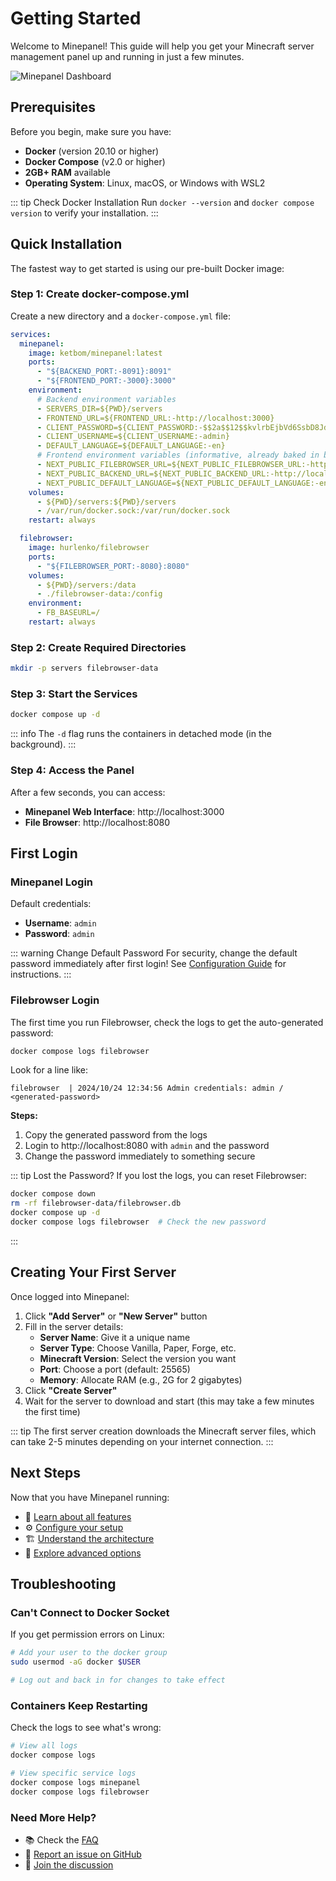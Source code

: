 # Getting Started

Welcome to Minepanel! This guide will help you get your Minecraft server management panel up and running in just a few minutes.

![Minepanel Dashboard](/img/Animation.gif)

## Prerequisites

Before you begin, make sure you have:

- **Docker** (version 20.10 or higher)
- **Docker Compose** (v2.0 or higher)
- **2GB+ RAM** available
- **Operating System**: Linux, macOS, or Windows with WSL2

::: tip Check Docker Installation
Run `docker --version` and `docker compose version` to verify your installation.
:::

## Quick Installation

The fastest way to get started is using our pre-built Docker image:

### Step 1: Create docker-compose.yml

Create a new directory and a `docker-compose.yml` file:

```yaml
services:
  minepanel:
    image: ketbom/minepanel:latest
    ports:
      - "${BACKEND_PORT:-8091}:8091"
      - "${FRONTEND_PORT:-3000}:3000"
    environment:
      # Backend environment variables
      - SERVERS_DIR=${PWD}/servers
      - FRONTEND_URL=${FRONTEND_URL:-http://localhost:3000}
      - CLIENT_PASSWORD=${CLIENT_PASSWORD:-$$2a$$12$$kvlrbEjbVd6SsbD8JdIB.OOQWXTPL5dFgo5nDeIXgeW.BhIyy8ocu}
      - CLIENT_USERNAME=${CLIENT_USERNAME:-admin}
      - DEFAULT_LANGUAGE=${DEFAULT_LANGUAGE:-en}
      # Frontend environment variables (informative, already baked in build)
      - NEXT_PUBLIC_FILEBROWSER_URL=${NEXT_PUBLIC_FILEBROWSER_URL:-http://localhost:8080}
      - NEXT_PUBLIC_BACKEND_URL=${NEXT_PUBLIC_BACKEND_URL:-http://localhost:8091}
      - NEXT_PUBLIC_DEFAULT_LANGUAGE=${NEXT_PUBLIC_DEFAULT_LANGUAGE:-en}
    volumes:
      - ${PWD}/servers:${PWD}/servers
      - /var/run/docker.sock:/var/run/docker.sock
    restart: always

  filebrowser:
    image: hurlenko/filebrowser
    ports:
      - "${FILEBROWSER_PORT:-8080}:8080"
    volumes:
      - ${PWD}/servers:/data
      - ./filebrowser-data:/config
    environment:
      - FB_BASEURL=/
    restart: always
```

### Step 2: Create Required Directories

```bash
mkdir -p servers filebrowser-data
```

### Step 3: Start the Services

```bash
docker compose up -d
```

::: info
The `-d` flag runs the containers in detached mode (in the background).
:::

### Step 4: Access the Panel

After a few seconds, you can access:

- **Minepanel Web Interface**: http://localhost:3000
- **File Browser**: http://localhost:8080

## First Login

### Minepanel Login

Default credentials:

- **Username**: `admin`
- **Password**: `admin`

::: warning Change Default Password
For security, change the default password immediately after first login! See [Configuration Guide](/configuration#change-admin-password) for instructions.
:::

### Filebrowser Login

The first time you run Filebrowser, check the logs to get the auto-generated password:

```bash
docker compose logs filebrowser
```

Look for a line like:

```
filebrowser  | 2024/10/24 12:34:56 Admin credentials: admin / <generated-password>
```

**Steps:**

1. Copy the generated password from the logs
2. Login to http://localhost:8080 with `admin` and the password
3. Change the password immediately to something secure

::: tip Lost the Password?
If you lost the logs, you can reset Filebrowser:

```bash
docker compose down
rm -rf filebrowser-data/filebrowser.db
docker compose up -d
docker compose logs filebrowser  # Check the new password
```

:::

## Creating Your First Server

Once logged into Minepanel:

1. Click **"Add Server"** or **"New Server"** button
2. Fill in the server details:
   - **Server Name**: Give it a unique name
   - **Server Type**: Choose Vanilla, Paper, Forge, etc.
   - **Minecraft Version**: Select the version you want
   - **Port**: Choose a port (default: 25565)
   - **Memory**: Allocate RAM (e.g., 2G for 2 gigabytes)
3. Click **"Create Server"**
4. Wait for the server to download and start (this may take a few minutes the first time)

::: tip
The first server creation downloads the Minecraft server files, which can take 2-5 minutes depending on your internet connection.
:::

## Next Steps

Now that you have Minepanel running:

- 📖 [Learn about all features](/features)
- ⚙️ [Configure your setup](/configuration)
- 🏗️ [Understand the architecture](/architecture)
- 🔧 [Explore advanced options](/installation#advanced-installation)

## Troubleshooting

### Can't Connect to Docker Socket

If you get permission errors on Linux:

```bash
# Add your user to the docker group
sudo usermod -aG docker $USER

# Log out and back in for changes to take effect
```

### Containers Keep Restarting

Check the logs to see what's wrong:

```bash
# View all logs
docker compose logs

# View specific service logs
docker compose logs minepanel
docker compose logs filebrowser
```

### Need More Help?

- 📚 Check the [FAQ](/faq)
- 🐛 [Report an issue on GitHub](https://github.com/Ketbome/minepanel/issues)
- 💬 [Join the discussion](https://github.com/Ketbome/minepanel/discussions)
